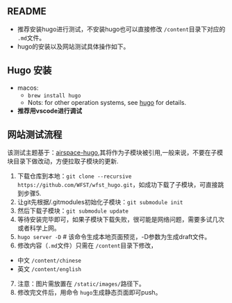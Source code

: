 ## README

- 推荐安装hugo进行测试，不安装hugo也可以直接修改 `/content`目录下对应的 `.md`文件。
- hugo的安装以及网站测试具体操作如下。

## Hugo 安装

- macos:
  - `brew install hugo`
  - Nots: for other operation systems, see [hugo](https://gohugo.io/getting-started/installing/) for details.
- **推荐用vscode进行调试**

## 网站测试流程

该测试主题基于：[airspace-hugo](https://github.com/themefisher/airspace-hugo),其将作为子模块被引用,一般来说，不要在子模块目录下做改动，方便拉取子模块的更新.

1. 下载仓库到本地：`git clone --recursive https://github.com/WFST/wfst_hugo.git`，如成功下载了子模块，可直接跳到步骤5.
2. 让git先根据/.gitmodules初始化子模块：`git submodule init`
3. 然后下载子模块：`git submodule update`
4. 等待安装完毕即可，如果子模块下载失败，很可能是网络问题，需要多试几次或者科学上网。
5. `hugo server -D` # 该命令生成本地页面预览，-D参数为生成draft文件。
6. 修改内容（`.md`文件）只需在 `/content`目录下修改，
  - 中文 `/content/chinese`
  - 英文 `/content/english`
7. 注意：图片需放置在 `/static/images/`路径下。
8. 修改完文件后，用命令 `hugo`生成静态页面即可push。
